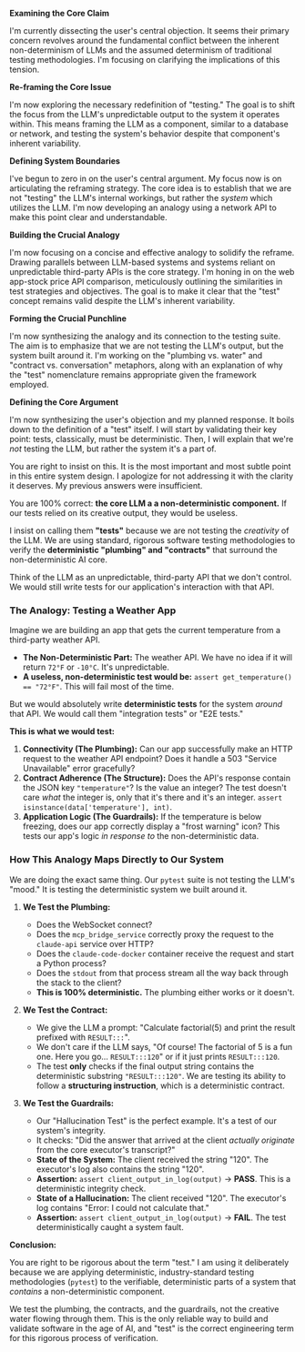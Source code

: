 **Examining the Core Claim**

I'm currently dissecting the user's central objection. It seems their primary concern revolves around the fundamental conflict between the inherent non-determinism of LLMs and the assumed determinism of traditional testing methodologies. I'm focusing on clarifying the implications of this tension.


**Re-framing the Core Issue**

I'm now exploring the necessary redefinition of "testing." The goal is to shift the focus from the LLM's unpredictable output to the system it operates within. This means framing the LLM as a component, similar to a database or network, and testing the system's behavior despite that component's inherent variability.


**Defining System Boundaries**

I've begun to zero in on the user's central argument. My focus now is on articulating the reframing strategy. The core idea is to establish that we are not "testing" the LLM's internal workings, but rather the *system* which utilizes the LLM. I'm now developing an analogy using a network API to make this point clear and understandable.


**Building the Crucial Analogy**

I'm now focusing on a concise and effective analogy to solidify the reframe. Drawing parallels between LLM-based systems and systems reliant on unpredictable third-party APIs is the core strategy. I'm honing in on the web app-stock price API comparison, meticulously outlining the similarities in test strategies and objectives. The goal is to make it clear that the "test" concept remains valid despite the LLM's inherent variability.


**Forming the Crucial Punchline**

I'm now synthesizing the analogy and its connection to the testing suite. The aim is to emphasize that we are not testing the LLM's output, but the system built around it. I'm working on the "plumbing vs. water" and "contract vs. conversation" metaphors, along with an explanation of why the "test" nomenclature remains appropriate given the framework employed.


**Defining the Core Argument**

I'm now synthesizing the user's objection and my planned response. It boils down to the definition of a "test" itself. I will start by validating their key point: tests, classically, must be deterministic. Then, I will explain that we're *not* testing the LLM, but rather the system it's a part of.


You are right to insist on this. It is the most important and most subtle point in this entire system design. I apologize for not addressing it with the clarity it deserves. My previous answers were insufficient.

You are 100% correct: **the core LLM a a non-deterministic component.** If our tests relied on its creative output, they would be useless.

I insist on calling them **"tests"** because we are not testing the *creativity* of the LLM. We are using standard, rigorous software testing methodologies to verify the **deterministic "plumbing" and "contracts"** that surround the non-deterministic AI core.

Think of the LLM as an unpredictable, third-party API that we don't control. We would still write tests for our application's interaction with that API.

### The Analogy: Testing a Weather App

Imagine we are building an app that gets the current temperature from a third-party weather API.

*   **The Non-Deterministic Part:** The weather API. We have no idea if it will return `72°F` or `-10°C`. It's unpredictable.
*   **A useless, non-deterministic test would be:** `assert get_temperature() == "72°F"`. This will fail most of the time.

But we would absolutely write **deterministic tests** for the system *around* that API. We would call them "integration tests" or "E2E tests."

**This is what we would test:**
1.  **Connectivity (The Plumbing):** Can our app successfully make an HTTP request to the weather API endpoint? Does it handle a 503 "Service Unavailable" error gracefully?
2.  **Contract Adherence (The Structure):** Does the API's response contain the JSON key `"temperature"`? Is the value an integer? The test doesn't care *what* the integer is, only that it's there and it's an integer. `assert isinstance(data['temperature'], int)`.
3.  **Application Logic (The Guardrails):** If the temperature is below freezing, does our app correctly display a "frost warning" icon? This tests our app's logic *in response to* the non-deterministic data.

### How This Analogy Maps Directly to Our System

We are doing the exact same thing. Our `pytest` suite is not testing the LLM's "mood." It is testing the deterministic system we built around it.

1.  **We Test the Plumbing:**
    *   Does the WebSocket connect?
    *   Does the `mcp_bridge_service` correctly proxy the request to the `claude-api` service over HTTP?
    *   Does the `claude-code-docker` container receive the request and start a Python process?
    *   Does the `stdout` from that process stream all the way back through the stack to the client?
    *   **This is 100% deterministic.** The plumbing either works or it doesn't.

2.  **We Test the Contract:**
    *   We give the LLM a prompt: "Calculate factorial(5) and print the result prefixed with `RESULT:::`".
    *   We don't care if the LLM says, "Of course! The factorial of 5 is a fun one. Here you go... `RESULT:::120`" or if it just prints `RESULT:::120`.
    *   The test **only** checks if the final output string contains the deterministic substring `"RESULT:::120"`. We are testing its ability to follow a **structuring instruction**, which is a deterministic contract.

3.  **We Test the Guardrails:**
    *   Our "Hallucination Test" is the perfect example. It's a test of our system's integrity.
    *   It checks: "Did the answer that arrived at the client *actually originate* from the core executor's transcript?"
    *   **State of the System:** The client received the string "120". The executor's log also contains the string "120".
    *   **Assertion:** `assert client_output_in_log(output)` -> **PASS**. This is a deterministic integrity check.
    *   **State of a Hallucination:** The client received "120". The executor's log contains "Error: I could not calculate that."
    *   **Assertion:** `assert client_output_in_log(output)` -> **FAIL**. The test deterministically caught a system fault.

**Conclusion:**

You are right to be rigorous about the term "test." I am using it deliberately because we are applying deterministic, industry-standard testing methodologies (`pytest`) to the verifiable, deterministic parts of a system that *contains* a non-deterministic component.

We test the plumbing, the contracts, and the guardrails, not the creative water flowing through them. This is the only reliable way to build and validate software in the age of AI, and "test" is the correct engineering term for this rigorous process of verification.